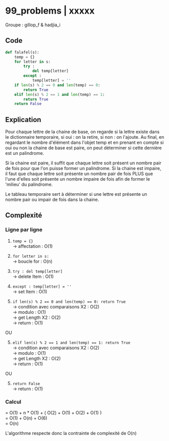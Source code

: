 # 99_problems | xxxxx
Groupe : gillop_f & hadjia_i

## Code
```python
def falafel(s):
    temp = {}
    for letter in s:
        try :
            del temp[letter]
        except :
            temp[letter] = ''
    if len(s) % 2 == 0 and len(temp) == 0:
        return True
    elif len(s) % 2 == 1 and len(temp) == 1:
        return True
    return False
```

## Explication
Pour chaque lettre de la chaine de base, on regarde si la lettre existe dans le dictionnaire temporaire, si oui : on la retire, si non : on l'ajoute. Au final, en regardant le nombre d'élément dans l'objet temp et en prenant en compte si oui ou non la chaine de base est paire, on peut déterminer si cette dernière est un palindrome.

Si la chaine est paire, il suffit que chaque lettre soit présent un nombre pair de fois pour que l'on puisse former un palindrome.
Si la chaine est impaire, il faut que chaque lettre soit présente un nombre pair de fois PLUS que l'une d'elles soit présente un nombre impaire de fois afin de former le 'milieu' du palindrome.

Le tableau temporaire sert à déterminer si une lettre est présente un nombre pair ou impair de fois dans la chaine.

## Complexité
### Ligne par ligne
1) ``temp = {}``<br>-> affectation : O(1)

2) ``for letter in s:``<br>-> boucle for : O(n)

3) ``try : del temp[letter]``<br>-> delete Item : O(1)

4) ``except : temp[letter] = ''``<br>-> set Item : O(1)

5) ``if len(s) % 2 == 0 and len(temp) == 0: return True``<br>-> condition avec comparaisons X2 : O(2)<br>-> modulo : O(1)<br>-> get Length X2 : O(2)<br>-> return : O(1)

OU

5) ``elif len(s) % 2 == 1 and len(temp) == 1: return True``<br>-> condition avec comparaisons X2 : O(2)<br>-> modulo : O(1)<br>-> get Length X2 : O(2)<br>-> return : O(1)

OU

5) ``return False``<br>-> return : O(1)


### Calcul
= O(1) + n * O(1) + ( O(2) + O(1) + O(2) + O(1) )<br>
= O(1) + O(n) + O(6)<br>
= O(n)

L'algorithme respecte donc la contrainte de complexité de O(n)